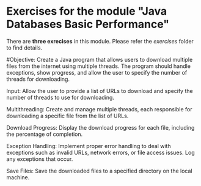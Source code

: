 # Exercises for the module "Java Databases Basic Performance"

There are **three exrecises** in this module. Please refer the _exercises_ folder to find details.

#Objective: Create a Java program that allows users to download multiple files from the internet using multiple threads. The program should handle exceptions, show progress, and allow the user to specify the number of threads for downloading.

Input: Allow the user to provide a list of URLs to download and specify the number of threads to use for downloading.

Multithreading: Create and manage multiple threads, each responsible for downloading a specific file from the list of URLs.

Download Progress: Display the download progress for each file, including the percentage of completion.

Exception Handling: Implement proper error handling to deal with exceptions such as invalid URLs, network errors, or file access issues. Log any exceptions that occur.

Save Files: Save the downloaded files to a specified directory on the local machine.
